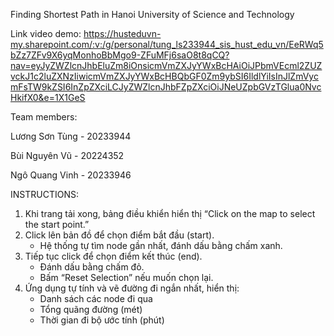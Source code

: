 Finding Shortest Path in Hanoi University of Science and Technology 

Link video demo: https://husteduvn-my.sharepoint.com/:v:/g/personal/tung_ls233944_sis_hust_edu_vn/EeRWq5bZz7ZFv9X6yqMonhoBbMgo9-ZFuMFj6saO8t8qCQ?nav=eyJyZWZlcnJhbEluZm8iOnsicmVmZXJyYWxBcHAiOiJPbmVEcml2ZUZvckJ1c2luZXNzIiwicmVmZXJyYWxBcHBQbGF0Zm9ybSI6IldlYiIsInJlZmVycmFsTW9kZSI6InZpZXciLCJyZWZlcnJhbFZpZXciOiJNeUZpbGVzTGlua0NvcHkifX0&e=1X1GeS

Team members:

Lương Sơn Tùng - 20233944

Bùi Nguyên Vũ - 20224352

Ngô Quang Vinh - 20233946

INSTRUCTIONS:
1. Khi trang tải xong, bảng điều khiển hiển thị “Click on the map to select the start point.”
2. Click lên bản đồ để chọn điểm bắt đầu (start).  
   - Hệ thống tự tìm node gần nhất, đánh dấu bằng chấm xanh.
3. Tiếp tục click để chọn điểm kết thúc (end).  
   - Đánh dấu bằng chấm đỏ.  
   - Bấm “Reset Selection” nếu muốn chọn lại.
4. Ứng dụng tự tính và vẽ đường đi ngắn nhất, hiển thị:
   - Danh sách các node đi qua
   - Tổng quãng đường (mét)
   - Thời gian đi bộ ước tính (phút)
